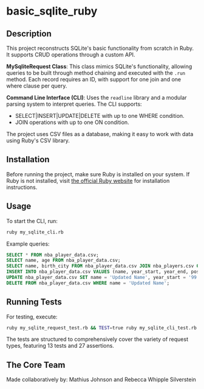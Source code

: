 # basic_sqlite_ruby

## Description

This project reconstructs SQLite's basic functionality from scratch in Ruby. It supports CRUD operations through a custom API.

**MySqliteRequest Class**: This class mimics SQLite's functionality, allowing queries to be built through method chaining and executed with the `.run` method. Each record requires an ID, with support for one join and one where clause per query.
  
**Command Line Interface (CLI)**: Uses the `readline` library and a modular parsing system to interpret queries. The CLI supports:
  - SELECT|INSERT|UPDATE|DELETE with up to one WHERE condition.
  - JOIN operations with up to one ON condition.

The project uses CSV files as a database, making it easy to work with data using Ruby's CSV library.

## Installation

Before running the project, make sure Ruby is installed on your system. If Ruby is not installed, visit [the official Ruby website](https://www.ruby-lang.org/en/downloads/) for installation instructions.

## Usage

To start the CLI, run:
```bash
ruby my_sqlite_cli.rb
```

Example queries:
```sql
SELECT * FROM nba_player_data.csv;
SELECT name, age FROM nba_player_data.csv;
SELECT name, birth_city FROM nba_player_data.csv JOIN nba_players.csv ON name=Player;
INSERT INTO nba_player_data.csv VALUES (name, year_start, year_end, position, height, weight, birth_date, college);
UPDATE nba_player_data.csv SET name = 'Updated Name', year_start = '99' WHERE name = 'Original Name';
DELETE FROM nba_player_data.csv WHERE name = 'Updated Name';
```

## Running Tests

For testing, execute:
```bash
ruby my_sqlite_request_test.rb && TEST=true ruby my_sqlite_cli_test.rb
```
The tests are structured to comprehensively cover the variety of request types, featuring 13 tests and 27 assertions.

## The Core Team
Made collaboratively by:
Mathius Johnson and Rebecca Whipple Silverstein

